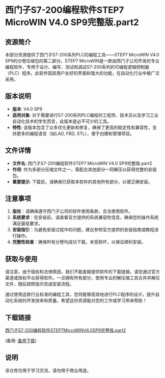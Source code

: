 # 西门子S7-200编程软件STEP7 MicroWIN V4.0 SP9完整版.part2

## 资源简介

本部分资源提供了西门子S7-200系列PLC的编程工具——STEP7 MicroWIN V4.0 SP9的分卷压缩包的第二部分。STEP7 MicroWIN是一款由西门子公司开发的专业编程软件，专用于设计、编写、测试和调试S7-200系列的可编程逻辑控制器（PLC）程序。此软件因其用户友好的界面和强大的功能，在自动化行业中被广泛采用。

## 版本说明

- **版本**: V4.0 SP9
- **适用对象**: 对于需要进行S7-200系列PLC编程的工程师、技术员以及学习工业自动化技术的学生而言，此版本是必不可少的工具。
- **特性**: 该版本包含了众多优化更新和修复，确保了更高的稳定性和兼容性，支持更多的编程语言（如LAD, FBD, STL），便于创建和管理项目。

## 文件详情

- **文件名**: 西门子S7-200编程软件STEP7 MicroWIN V4.0 SP9完整版.part2
- **作用**: 作为多部分压缩文件之一，需配合其他部分一同解压以获得完整的安装包。
- **重要提示**: 下载前，请确保已获取本软件的其他所有部分，以便正确安装。

## 注意事项

1. **版权**：请确保遵守西门子公司的软件使用条款，合法使用软件。
2. **系统要求**：在安装前，请查看官方提供的系统兼容性信息，确保您的操作系统满足最低要求。
3. **安装指引**：为避免安装过程中的问题，建议参照官方提供的安装指南或教程进行操作。
4. **完整性检查**：确保所有分卷均成功下载，未受损坏，以保证顺利安装。

## 获取与使用

请注意，由于版权和法律原因，我们不能直接提供软件的下载链接。请您通过官方渠道或授权平台获得软件。一旦拥有所有部分，使用专业的解压缩工具合并并解压文件，随后按照指示完成安装流程。

通过使用这款行业标准的编程工具，您将能够高效地进行PLC程序的设计，提升自动化系统的开发效率和质量。希望这份资源能对您的工作或学习带来帮助！

## 下载链接
[西门子S7-200编程软件STEP7MicroWINV4.0SP9完整版.part2]() 

(备用: [备用下载](https://pan.baidu.com/s/1U1ewaVfMco9OQfrxOMfvng?pwd=1234))

## 说明

该仓库仅用于学习交流，请勿用于商业用途。
